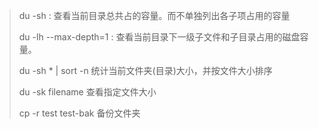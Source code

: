 > du -sh : 查看当前目录总共占的容量。而不单独列出各子项占用的容量 
>
> du -lh --max-depth=1 : 查看当前目录下一级子文件和子目录占用的磁盘容量。
>
> du -sh * | sort -n 统计当前文件夹(目录)大小，并按文件大小排序
>
> du -sk filename 查看指定文件大小
>
> cp -r test test-bak   备份文件夹

